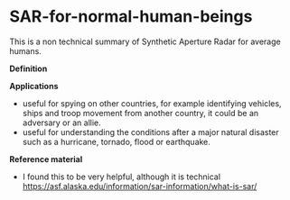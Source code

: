 # SAR-for-normal-human-beings
This is a non technical summary of Synthetic Aperture Radar for average humans. 

**Definition**

**Applications**
- useful for spying on other countries, for example identifying vehicles, ships and troop movement from another country, it could be an adversary or an allie. 
- useful for understanding the conditions after a major natural disaster such as a hurricane, tornado, flood or earthquake.

**Reference material**
- I found this to be very helpful, although it is technical https://asf.alaska.edu/information/sar-information/what-is-sar/ 
